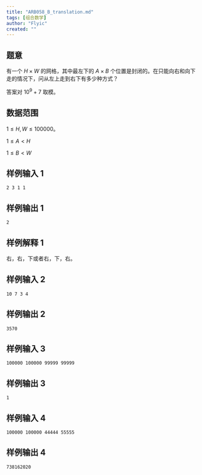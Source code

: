 ```yaml
---
title: "ARB058_B_translation.md"
tags: [组合数学]
author: "Flyic"
created: ""
---
```


## 题意

有一个 $H\times W$ 的网格，其中最左下的 $A\times B$ 个位置是封闭的。在只能向右和向下走的情况下，问从左上走到右下有多少种方式？

答案对 $10^9+7$ 取模。

## 数据范围

$1\le H,W\le 100000$。

$1\le A < H$

$1\le B < W$

## 样例输入 1

```
2 3 1 1
```

## 样例输出 1
```
2
```

## 样例解释 1

右，右，下或者右，下，右。

## 样例输入 2
```
10 7 3 4
```

## 样例输出 2
```
3570
```

## 样例输入 3
```
100000 100000 99999 99999
```

## 样例输出 3
```
1
```

## 样例输入 4
```
100000 100000 44444 55555
```

## 样例输出 4
```
738162020
```

